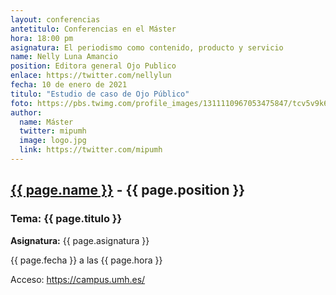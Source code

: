 ```yaml
---
layout: conferencias
antetitulo: Conferencias en el Máster
hora: 18:00 pm
asignatura: El periodismo como contenido, producto y servicio
name: Nelly Luna Amancio
position: Editora general Ojo Publico
enlace: https://twitter.com/nellylun
fecha: 10 de enero de 2021
titulo: "Estudio de caso de Ojo Público"
foto: https://pbs.twimg.com/profile_images/1311110967053475847/tcv5v9k6_400x400.jpg
author:
  name: Máster
  twitter: mipumh
  image: logo.jpg
  link: https://twitter.com/mipumh
---
```


<h2><a href="{{ page.enlace }}">{{ page.name }}</a> - {{ page.position }}</h2>
<h3>Tema: {{ page.titulo }}</h3>
<p><strong>Asignatura:</strong> {{ page.asignatura }}</p>
<p>{{ page.fecha }} a las {{ page.hora }}</p>
<p>Acceso: <a href="https://campus.umh.es/">https://campus.umh.es/</a>
<img src="{{ page.foto }}" alt="" class="img-fluid img-rounded">
